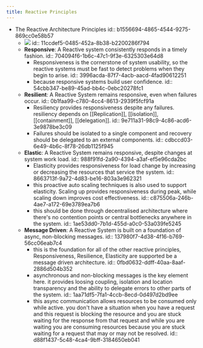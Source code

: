 ```yaml
---
title: Reactive Principles
---
```


- The Reactive Architecture Principles 
  id:: b1556694-4865-4544-9275-869cc0e58b57
	- ![](https://www.researchgate.net/profile/David-Bauer-7/publication/326960759/figure/fig1/AS:658175791472640@1533932745053/Presentation-of-the-basic-principles-of-reactive-systems-from-the-Reactive-Manifesto.png)
	  id:: 11ccdef5-0485-452a-8b38-b2200286f794
	- **Responsive**: A Reactive system consistently responds in a timely fashion.
	  id:: 704094f6-1b6c-47c1-9f3e-6325303e64d8
		- Responsiveness is the cornerstone of system usability, so the reactive systems must be fast to detect problems when they begin to arise.
		  id:: 3996acda-87f7-4acb-aacd-4fad90612251
		- because responsive systems build user confidence.
		  id:: 54cbb347-be89-45ad-bb4c-0ebc20278fc1
	- **Resilient**: A Reactive System remains responsive, even when failures occur.
	  id:: 0b1faa99-c780-4cc4-8613-2939f5fcf91a
		- Resiliency provides responsiveness despite any failures. resiliency depends on [[Replication]], [[isolation]], [[containment]], [[delegation]].
		  id:: 9e711a31-98c9-4c86-acd6-3e9878be3c09
		- Failures should be isolated to a single component and recovery should be delegated to an external components.
		  id:: cdbccd03-6e49-4b6c-8f78-26db1125f945
	- **Elastic**: A Reactive System remains responsive, despite changes at system work load.
	  id:: 988f91fd-2a90-4394-a3af-ef5e96cda2bc
		- Elasticity provides responsiveness for load change  by increasing or decreasing the resources that service the system.
		  id:: 8663713f-9a72-4d83-be16-803a3e962321
		- this proactive auto scaling techniques is also used to support elasticity. Scaling up provides responsiveness during peak, while scaling down improves cost effectiveness.
		  id:: c875506a-246b-4ae7-a172-69e3789ea7b6
		- this should be done through decentralised architecture where there's no contention points or central bottlenecks anywhere in the system.
		  id:: 1ae53dd0-7b1d-455d-a0c0-53a039fe5245
	- **Message Driven**: A Reactive System is built on a foundation of async, non-blocking messages.
	  id:: 137980f7-4d38-4f16-b769-56cc06eab7c4
		- this is the foundation for all of the other reactive principles, Responsiveness, Resilience, Elasticity are supported be a message driven architecture.
		  id:: 0fbd0632-ddff-40aa-8aaf-2886d504b352
		- asynchronous and non-blocking messages is the key element here. it provides loosing coupling, isolation and location transparency and the ability to delegate errors to other parts of the system.
		  id:: 1aa71df5-7fa1-4ccb-8ecd-0d497d2bd9ee
		- this async communication allows resources to be consumed only while active. you don't have a situation when you have a request and this request is blocking the resource and you are stuck waiting for the response from that request and while you are waiting you are consuming resources because you are stuck waiting for a request that may or may not be resolved.
		  id:: d88f1437-5c48-4ca4-9bff-3184650eb041